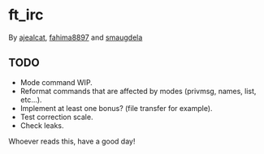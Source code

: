 # ft_irc
By [ajealcat](https://github.com/ajealcat), [fahima8897](https://github.com/fahima8897) and [smaugdela](https://github.com/smaugdela)

## TODO
- Mode command WIP.
- Reformat commands that are affected by modes (privmsg, names, list, etc...).
- Implement at least one bonus? (file transfer for example).
- Test correction scale.
- Check leaks.

Whoever reads this, have a good day!
